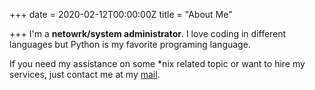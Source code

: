 +++
date = 2020-02-12T00:00:00Z
title = "About Me"

+++
I'm a **netowrk/system administrator**. I love coding in different languages but
Python is my favorite programing language.

If you need my assistance on some *nix related topic or want to hire my
services, just contact me at my [mail](mailto:abdullah@abdullah.today "email").
